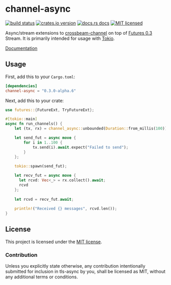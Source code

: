 # channel-async

[![build status][travis-badge]][travis-url]
[![crates.io version][crates-badge]][crates-url]
[![docs.rs docs][docs-badge]][docs-url]
[![MIT licensed][mit-badge]][mit-url]

Async/stream extensions to [crossbeam-channel](https://github.com/crossbeam-rs/crossbeam/tree/master/crossbeam-channel) on top of [Futures 0.3](https://github.com/rust-lang-nursery/futures-rs) Stream. It is primarily intended for usage with [Tokio](https://github.com/tokio-rs/tokio).

[Documentation](https://docs.rs/channel-async/latest/)

[travis-badge]: https://travis-ci.com/dbcfd/channel-async.svg?branch=master
[travis-url]: https://travis-ci.com/dbcfd/channel-async
[crates-badge]: https://img.shields.io/crates/v/channel-async.svg?style=flat-square
[crates-url]: https://crates.io/crates/channel-async
[docs-badge]: https://img.shields.io/badge/docs.rs-latest-blue.svg?style=flat-square
[docs-url]: https://docs.rs/channel-async
[mit-badge]: https://img.shields.io/badge/license-MIT-blue.svg?style=flat-square
[mit-url]: LICENSE-MIT

## Usage

First, add this to your `Cargo.toml`:

```toml
[dependencies]
channel-async = "0.3.0-alpha.6"
```

Next, add this to your crate:

```rust
use futures::{FutureExt, TryFutureExt};

#[tokio::main]
async fn run_channels() {
    let (tx, rx) = channel_async::unbounded(Duration::from_millis(100));

    let send_fut = async move {
        for i in 1..100 {
            tx.send(i).await.expect("Failed to send");
        }
    };
    
    tokio::spawn(send_fut);

    let recv_fut = async move {
      let rcvd: Vec<_> = rx.collect().await;
      rcvd
    };
    
    let rcvd = recv_fut.await;
    
    println!("Received {} messages", rcvd.len());
}
```

## License

This project is licensed under the [MIT license](./LICENSE).

### Contribution

Unless you explicitly state otherwise, any contribution intentionally submitted
for inclusion in tls-async by you, shall be licensed as MIT, without any additional
terms or conditions.
